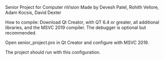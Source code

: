 Senior Project for Computer nVision
Made by Devesh Patel, Rohith Vellore, Adam Kocsis, David Dexter

How to compile:
Download Qt Creator, with QT 6.4 or greater, all additional libraries, and the MSVC 2019 compiler. The debugger is optional but recommended.

Open senior_project.pro in Qt Creator and configure with MSVC 2019. 

The project should run with this configuration.
